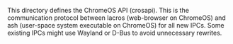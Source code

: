 This directory defines the ChromeOS API (crosapi). This is the
communication protocol between lacros (web-browser on ChromeOS) and ash
(user-space system executable on ChromeOS) for all new IPCs. Some existing IPCs
might use Wayland or D-Bus to avoid unnecessary rewrites.

